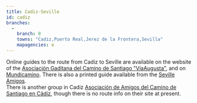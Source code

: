 ```yaml
---
title: Cadiz-Seville
id: cadiz
branches:
  -
    branch: 0
    towns: "Cadiz,Puerto Real,Jerez de la Frontera,Sevilla"
    mapagencies: e
---
```


Online guides to the route from Cadiz to Seville are available on the website of the [Asociación Gaditana del Camino de Santiago "VíaAugusta"][0], and on [Mundicamino][1]. There is also a printed guide available from the [Seville Amigos][2].  
There is another group in Cadiz [Asociación de Amigos del Camino de Santiago en Cádiz][3], though there is no route info on their site at present.

[0]: http://www.asociaciongaditanajacobea.org/
[1]: http://www.mundicamino.com/rutas.cfm?id=68
[2]: http://www.viaplata.org/
[3]: http://www.caminosantiagoencadiz.org/
